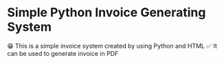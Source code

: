 # Simple Python Invoice Generating System

😁 This is a simple invoice system created by using Python and HTML 
✅ It can be used to generate invoice in PDF

